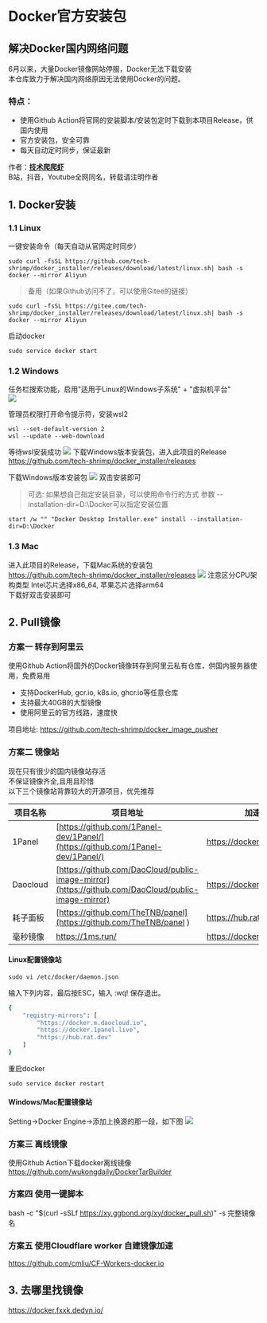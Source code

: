 # Docker官方安装包 

## 解决Docker国内网络问题

6月以来，大量Docker镜像网站停服，Docker无法下载安装<br>
本仓库致力于解决国内网络原因无法使用Docker的问题。<br>

### 特点：
- 使用Github Action将官网的安装脚本/安装包定时下载到本项目Release，供国内使用<br>
- 官方安装包，安全可靠<br>
- 每天自动定时同步，保证最新<br>

作者：**[技术爬爬虾](https://github.com/tech-shrimp/me)**<br>
B站，抖音，Youtube全网同名，转载请注明作者<br>

## 1. Docker安装
### 1.1 Linux
一键安装命令（每天自动从官网定时同步）
```
sudo curl -fsSL https://github.com/tech-shrimp/docker_installer/releases/download/latest/linux.sh| bash -s docker --mirror Aliyun
```

> 备用（如果Github访问不了，可以使用Gitee的链接）<br>
```
sudo curl -fsSL https://gitee.com/tech-shrimp/docker_installer/releases/download/latest/linux.sh| bash -s docker --mirror Aliyun
```

启动docker
```
sudo service docker start
```

### 1.2 Windows
任务栏搜索功能，启用"适用于Linux的Windows子系统" + "虚拟机平台" <br>
![](./images/windows功能.png)

管理员权限打开命令提示符，安装wsl2<br>
```
wsl --set-default-version 2
wsl --update --web-download
```
等待wsl安装成功
![](./images/wsl2成功.png)
下载Windows版本安装包，进入此项目的Release<br>
https://github.com/tech-shrimp/docker_installer/releases

下载Windows版本安装包
![](./images/windows安装包.png)
双击安装即可

>可选:
如果想自己指定安装目录，可以使用命令行的方式
参数 --installation-dir=D:\Docker可以指定安装位置


```
start /w "" "Docker Desktop Installer.exe" install --installation-dir=D:\Docker
```

### 1.3 Mac
进入此项目的Release，下载Mac系统的安装包<br>
https://github.com/tech-shrimp/docker_installer/releases
![](./images/mac安装包.png)
注意区分CPU架构类型 Intel芯片选择x86_64, 苹果芯片选择arm64<br>
下载好双击安装即可

## 2. Pull镜像

### 方案一  转存到阿里云
使用Github Action将国外的Docker镜像转存到阿里云私有仓库，供国内服务器使用，免费易用

- 支持DockerHub, gcr.io, k8s.io, ghcr.io等任意仓库
- 支持最大40GB的大型镜像
- 使用阿里云的官方线路，速度快

项目地址: 
https://github.com/tech-shrimp/docker_image_pusher

### 方案二 镜像站
现在只有很少的国内镜像站存活<br>
不保证镜像齐全,且用且珍惜<br>
以下三个镜像站背靠较大的开源项目，优先推荐<br>

|项目名称|项目地址| 加速地址|
| ----------- | ----------- |----------- |
|1Panel|[https://github.com/1Panel-dev/1Panel/](https://github.com/1Panel-dev/1Panel/)|https://docker.1panel.live|
|Daocloud|[https://github.com/DaoCloud/public-image-mirror](https://github.com/DaoCloud/public-image-mirror)|https://docker.m.daocloud.io|
|耗子面板|[https://github.com/TheTNB/panel](https://github.com/TheTNB/panel 	)|https://hub.rat.dev|
|毫秒镜像|https://1ms.run/|https://docker.1ms.run|


#### Linux配置镜像站


```
sudo vi /etc/docker/daemon.json
```
输入下列内容，最后按ESC，输入 :wq! 保存退出。
```sh
{
    "registry-mirrors": [
        "https://docker.m.daocloud.io",
        "https://docker.1panel.live",
        "https://hub.rat.dev"
    ]
}
```
重启docker
```
sudo service docker restart
```

#### Windows/Mac配置镜像站
Setting->Docker Engine->添加上换源的那一段，如下图
![](./images/win加速.png)

### 方案三 离线镜像
使用Github Action下载docker离线镜像
https://github.com/wukongdaily/DockerTarBuilder

### 方案四 使用一键脚本
bash -c "$(curl -sSLf https://xy.ggbond.org/xy/docker_pull.sh)" -s 完整镜像名

### 方案五 使用Cloudflare worker 自建镜像加速
https://github.com/cmliu/CF-Workers-docker.io

## 3. 去哪里找镜像

https://docker.fxxk.dedyn.io/
